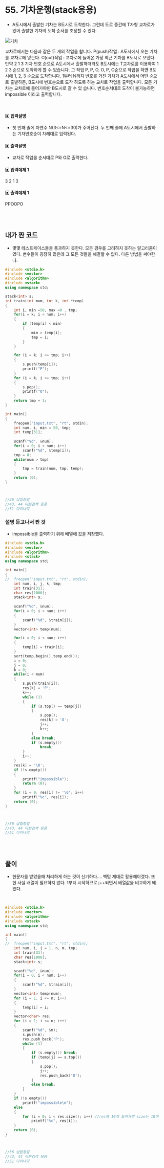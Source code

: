 # 55. 기차운행(stack응용)


* A도시에서 출발한 기차는 B도시로 도착한다. 그런데 도로 중간에 T자형 교차로가 있어 출발한 기차의 도착 순서를 조정할 수 있다.

![기차](https://github.com/MinsoftK/c-Algorithm_Q/blob/master/img/55.png?raw=true)

교차로에서는 다음과 같은 두 개의 작업을 합니다.
P(push)작업 : A도시에서 오는 기차를 교차로에 넣는다.
O(out)작업 : 교차로에 들어온 가장 최근 기차를 B도시로 보낸다.
만약 2 1 3 기차 번호 순으로 A도시에서 출발하더라도 B도시에는 T교차로를 이용하여 1 2 3
순으로 도착하게 할 수 있습니다.
그 작업 P, P, O, O, P, O순으로 작업을 하면 B도시에 1, 2, 3 순으로 도착합니다. 
1부터 N까지 번호를 가진 기차가 A도시에서 어떤 순으로 출발하든, B도시에 번호순으로 도착
하도록 하는 교차로 작업을 출력합니다. 모든 기차는 교차로에 들어가야만 B도시로 갈 수 있
습니다. 번호순서대로 도착이 불가능하면 impossible 이라고 출력합니다.

<br/>



#### ▣ 입력설명

* 첫 번째 줄에 자연수 N(3<=N<=30)가 주어진다.
두 번째 줄에 A도시에서 출발하는 기차번호순이 차례대로 입력된다.








#### ▣ 출력설명

* 교차로 작업을 순서대로 P와 O로 출력한다.









#### ▣ 입력예제 1
3
2 1 3







#### ▣ 출력예제 1
PPOOPO

<br/>
<br/>


## 내가 짠 코드
* 몇몇 테스트케이스들을 통과하지 못한다. 모든 경우를 고려하지 못하는 알고리즘이였다. 변수들이 굉장히 많은데 그 모든 것들을 해결할 수 없다. 다른 방법을 써야한다.

```c++
#include <stdio.h>
#include <vector>
#include <algorithm>
#include <stack>
using namespace std;

stack<int> s;
int train(int num, int k, int *temp)
{
	int i, min =50, max =0 , tmp;
	for(i = k; i < num; i++)
	{
		if (temp[i] < min)
		{
			min = temp[i]; 
			tmp = i;	
		}
	}

	for (i = k; i <= tmp; i++)
	{
		s.push(temp[i]);
		printf("P");
	}
	for (i = k; i <= tmp; i++)
	{
		s.pop();
		printf("O");
	}
	return tmp + 1;
}

int main()
{
	freopen("input.txt", "rt", stdin);
	int num, i, min = 50, tmp;
	int temp[31];
	
	scanf("%d", &num);
	for(i = 0; i < num; i++)
		scanf("%d", &temp[i]);
	tmp = 0;
	while(num > tmp) 
	{
		tmp = train(num, tmp, temp);
	}
	return (0);
}



//36 삽입정렬 
//43, 44 이분검색 응용 
//51 다이나믹 

```

### 설명 듣고나서 짠 것
* impossible을 출력하기 위해 배열에 값을 저장했다.

```c++
#include <stdio.h>
#include <vector>
#include <algorithm>
#include <stack>
using namespace std;

int main()
{
//	freopen("input.txt", "rt", stdin);
	int num, i, j, k, tmp;
	int train[31];
	char res[1000];
	stack<int> s;
	
	scanf("%d", &num);
	for(i = 0; i < num; i++)
	{
		scanf("%d", &train[i]);
	}
	vector<int> temp(num);

	for(i = 0; i < num; i++)
	{
		temp[i] = train[i];
	}			
	sort(temp.begin(),temp.end());
	i = 0;
	j = 0;
	k = 0;
	while(i < num)
	{
		s.push(train[i]);
		res[k] = 'P';
		k++;
		while (1)
		{
			if (s.top() == temp[j])
			{
				s.pop();
				res[k] = 'O';
				j++;
				k++;
			}
			else break;
			if (s.empty())
				break;
		}
		i++;
	}
	res[k] = '\0';
	if (!s.empty())
	{
		printf("impossible");
		return (0);
	}
	for (i = 0; res[i] != '\0'; i++)
		printf("%c", res[i]);
	return (0);
}



//36 삽입정렬 
//43, 44 이분검색 응용 
//51 다이나믹 
```


<br><br> 

## 풀이
* 한문자를 받았을때 처리하게 하는 것이 신기하다.... 벡턷 제대로 활용해야겠다. 
또한 사실 배열이 필요하지 않다. 1부터 시작하므로 j++되면서 배열값을 비교하게 돼 있다.

<br/>

```c++
#include <stdio.h>
#include <vector>
#include <algorithm>
#include <stack>
using namespace std;

int main()
{
//	freopen("input.txt", "rt", stdin);
	int num, i, j = 1, n, m, tmp;
	int train[31];
	char res[1000];
	stack<int> s;
	
	scanf("%d", &num);
	for(i = 0; i < num; i++)
	{
		scanf("%d", &train[i]);
	}
	vector<int> temp(num);
	for (i = 1; i <= n; i++)
	{
		temp[i] = i;
	}
	vector<char> res;
	for (i = 1; i <= n; i++)
	{
		scanf("%d", &m);
		s.push(m);
		res.push_back('P');
		while (1)
		{
			if (s.empty()) break;
			if (temp[j] == s.top())
			{
				s.pop();
				j++;
				res.push_back('O');
			}
			else break;
		}
	}
	if (!s.empty())
		printf("impossible\n");
	else
	{
		for (i = 0; i < res.size(); i++) //res에 10개 들어가면 size는 10이됨
			printf("%c", res[i]); 
	}
	return (0);
}



//36 삽입정렬 
//43, 44 이분검색 응용 
//51 다이나믹 


```
